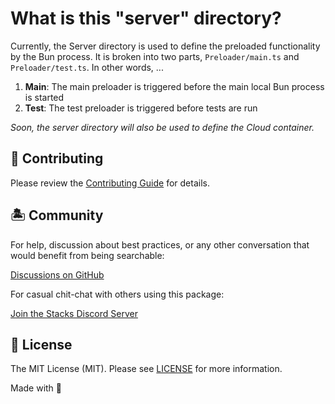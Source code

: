# What is this "server" directory?

Currently, the Server directory is used to define the preloaded functionality by the Bun process. It is broken into two parts, `Preloader/main.ts` and `Preloader/test.ts`. In other words, ...

1. **Main**: The main preloader is triggered before the main local Bun process is started
2. **Test**: The test preloader is triggered before tests are run

_Soon, the server directory will also be used to define the Cloud container._

## 🚜 Contributing

Please review the [Contributing Guide](https://github.com/stacksjs/contributing) for details.

## 🏝 Community

For help, discussion about best practices, or any other conversation that would benefit from being searchable:

[Discussions on GitHub](https://github.com/stacksjs/stacks/discussions)

For casual chit-chat with others using this package:

[Join the Stacks Discord Server](https://discord.gg/stacksjs)

## 📄 License

The MIT License (MIT). Please see [LICENSE](../LICENSE.md) for more information.

Made with 💙
